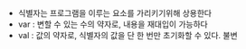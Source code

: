 * 식별자는 프로그램을 이루는 요소를 가리키기위해 상용한다
* var : 변할 수 있는 수의 약자로, 내용을 재대입이 가능하다
* val : 값의 약자로, 식별자의 값을 단 한 번만 초기화할 수 있다. 불변

